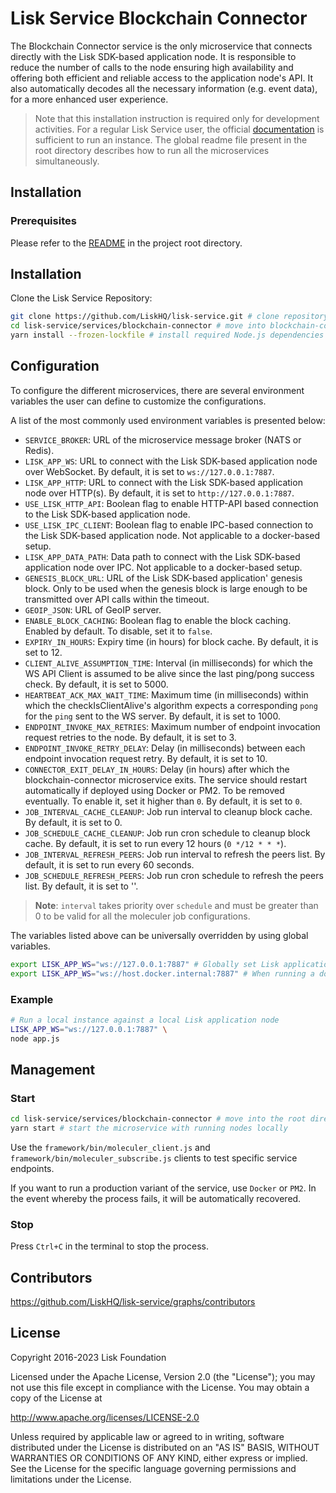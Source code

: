 # Lisk Service Blockchain Connector

The Blockchain Connector service is the only microservice that connects directly with the Lisk SDK-based application node. It is responsible to reduce the number of calls to the node ensuring high availability and offering both efficient and reliable access to the application node's API. It also automatically decodes all the necessary information (e.g. event data), for a more enhanced user experience.

> Note that this installation instruction is required only for development activities. For a regular Lisk Service user, the official [documentation](https://lisk.com/documentation/lisk-service/) is sufficient to run an instance. The global readme file present in the root directory describes how to run all the microservices simultaneously.

## Installation

### Prerequisites

Please refer to the [README](../../README.md) in the project root directory.

## Installation

Clone the Lisk Service Repository:

```bash
git clone https://github.com/LiskHQ/lisk-service.git # clone repository
cd lisk-service/services/blockchain-connector # move into blockchain-connector microservice directory
yarn install --frozen-lockfile # install required Node.js dependencies
```

## Configuration

To configure the different microservices, there are several environment variables the user can define to customize the configurations.

A list of the most commonly used environment variables is presented below:

- `SERVICE_BROKER`: URL of the microservice message broker (NATS or Redis).
- `LISK_APP_WS`: URL to connect with the Lisk SDK-based application node over WebSocket. By default, it is set to `ws://127.0.0.1:7887`.
- `LISK_APP_HTTP`: URL to connect with the Lisk SDK-based application node over HTTP(s). By default, it is set to `http://127.0.0.1:7887`.
- `USE_LISK_HTTP_API`: Boolean flag to enable HTTP-API based connection to the Lisk SDK-based application node.
- `USE_LISK_IPC_CLIENT`: Boolean flag to enable IPC-based connection to the Lisk SDK-based application node. Not applicable to a docker-based setup.
- `LISK_APP_DATA_PATH`: Data path to connect with the Lisk SDK-based application node over IPC. Not applicable to a docker-based setup.
- `GENESIS_BLOCK_URL`: URL of the Lisk SDK-based application' genesis block. Only to be used when the genesis block is large enough to be transmitted over API calls within the timeout.
- `GEOIP_JSON`: URL of GeoIP server.
- `ENABLE_BLOCK_CACHING`: Boolean flag to enable the block caching. Enabled by default. To disable, set it to `false`.
- `EXPIRY_IN_HOURS`: Expiry time (in hours) for block cache. By default, it is set to 12.
- `CLIENT_ALIVE_ASSUMPTION_TIME`: Interval (in milliseconds) for which the WS API Client is assumed to be alive since the last ping/pong success check. By default, it is set to 5000.
- `HEARTBEAT_ACK_MAX_WAIT_TIME`: Maximum time (in milliseconds) within which the checkIsClientAlive's algorithm expects a corresponding `pong` for the `ping` sent to the WS server. By default, it is set to 1000.
- `ENDPOINT_INVOKE_MAX_RETRIES`: Maximum number of endpoint invocation request retries to the node. By default, it is set to 3.
- `ENDPOINT_INVOKE_RETRY_DELAY`: Delay (in milliseconds) between each endpoint invocation request retry. By default, it is set to 10.
- `CONNECTOR_EXIT_DELAY_IN_HOURS`: Delay (in hours) after which the blockchain-connector microservice exits. The service should restart automatically if deployed using Docker or PM2. To be removed eventually. To enable it, set it higher than `0`. By default, it is set to `0`.
- `JOB_INTERVAL_CACHE_CLEANUP`: Job run interval to cleanup block cache. By default, it is set to 0.
- `JOB_SCHEDULE_CACHE_CLEANUP`: Job run cron schedule to cleanup block cache. By default, it is set to run every 12 hours (`0 */12 * * *`).
- `JOB_INTERVAL_REFRESH_PEERS`: Job run interval to refresh the peers list. By default, it is set to run every 60 seconds.
- `JOB_SCHEDULE_REFRESH_PEERS`: Job run cron schedule to refresh the peers list. By default, it is set to ''.

> **Note**: `interval` takes priority over `schedule` and must be greater than 0 to be valid for all the moleculer job configurations.

The variables listed above can be universally overridden by using global variables.

```bash
export LISK_APP_WS="ws://127.0.0.1:7887" # Globally set Lisk application node URL
export LISK_APP_WS="ws://host.docker.internal:7887" # When running a docker-based setup
```

### Example

```bash
# Run a local instance against a local Lisk application node
LISK_APP_WS="ws://127.0.0.1:7887" \
node app.js
```

## Management

### Start

```bash
cd lisk-service/services/blockchain-connector # move into the root directory of the blockchain-connector microservice
yarn start # start the microservice with running nodes locally
```

Use the `framework/bin/moleculer_client.js` and `framework/bin/moleculer_subscribe.js` clients to test specific service endpoints.

If you want to run a production variant of the service, use `Docker` or `PM2`. In the event whereby the process fails, it will be automatically recovered.

### Stop

Press `Ctrl+C` in the terminal to stop the process.

## Contributors

https://github.com/LiskHQ/lisk-service/graphs/contributors

## License

Copyright 2016-2023 Lisk Foundation

Licensed under the Apache License, Version 2.0 (the "License");
you may not use this file except in compliance with the License.
You may obtain a copy of the License at

http://www.apache.org/licenses/LICENSE-2.0

Unless required by applicable law or agreed to in writing, software
distributed under the License is distributed on an "AS IS" BASIS,
WITHOUT WARRANTIES OR CONDITIONS OF ANY KIND, either express or implied.
See the License for the specific language governing permissions and
limitations under the License.

[lisk documentation site]: https://lisk.com/documentation

